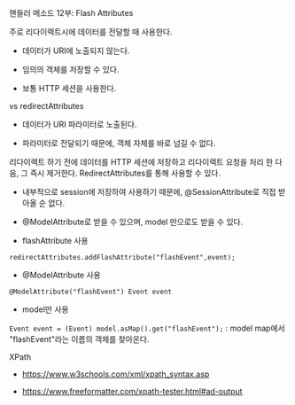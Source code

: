 핸들러 메소드 12부: Flash Attributes

주로 리다이렉트시에 데이터를 전달할 때 사용한다. 

- 데이터가 URI에 노출되지 않는다.

- 임의의 객체를 저장할 수 있다.

- 보통 HTTP 세션을 사용한다.

vs redirectAttributes

- 데이터가 URI 파라미터로 노출된다.

- 파라미터로 전달되기 때문에, 객체 자체를 바로 넘길 수 없다.

리다이렉트 하기 전에 데이터를 HTTP 세션에 저장하고 리다이렉트 요청을 처리 한 다음, 그 즉시 제거한다. RedirectAttributes를 통해 사용할 수 있다.

- 내부적으로 session에 저장하여 사용하기 때문에, @SessionAttribute로 직접 받아올 순 없다.

- @ModelAttribute로 받을 수 있으며, model 만으로도 받을 수 있다.

- flashAttribute 사용

`redirectAttributes.addFlashAttribute("flashEvent",event);`


- @ModelAttribute 사용

`@ModelAttribute("flashEvent") Event event`


- model만 사용

`Event event = (Event) model.asMap().get("flashEvent");` : model map에서 "flashEvent"라는 이름의 객체를 찾아온다.

XPath

- https://www.w3schools.com/xml/xpath_syntax.asp

- https://www.freeformatter.com/xpath-tester.html#ad-output
